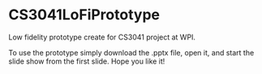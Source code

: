# CS3041LoFiPrototype

Low fidelity prototype create for CS3041 project at WPI. 

To use the prototype simply download the .pptx file, open it, and start the slide show from the first slide. Hope you like it!
